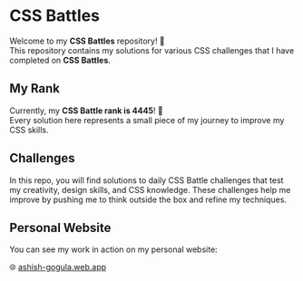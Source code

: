 # CSS Battles

Welcome to my **CSS Battles** repository! 🚀  
This repository contains my solutions for various CSS challenges that I have completed on **CSS Battles**.

## My Rank
Currently, my **CSS Battle rank is 4445**! 🎯  
Every solution here represents a small piece of my journey to improve my CSS skills.

## Challenges
In this repo, you will find solutions to daily CSS Battle challenges that test my creativity, design skills, and CSS knowledge. These challenges help me improve by pushing me to think outside the box and refine my techniques.

## Personal Website
You can see my work in action on my personal website:

🌐 [ashish-gogula.web.app](https://ashish-gogula.web.app)  



